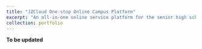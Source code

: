 ```yaml
---
title: "JZCloud One-stop Online Campus Platform"
excerpt: "An all-in-one online service platform for the senior high school"
collection: portfolio
---
```


**To be updated**
